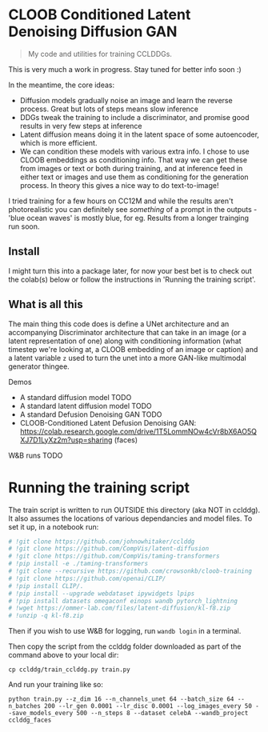 # CLOOB Conditioned Latent Denoising Diffusion GAN
> My code and utilities for training CCLDDGs.


This is very much a work in progress. Stay tuned for better info soon :)

In the meantime, the core ideas:

- Diffusion models gradually noise an image and learn the reverse process. Great but lots of steps means slow inference
- DDGs tweak the training to include a discriminator, and promise good results in very few steps at inference
- Latent diffusion means doing it in the latent space of some autoencoder, which is more efficient.
- We can condition these models with various extra info. I chose to use CLOOB embeddings as conditioning info. That way we can get these from images or text or both during training, and at inference feed in either text or images and use them as conditioning for the generation process. In theory this gives a nice way to do text-to-image!

I tried training for a few hours on CC12M and while the results aren't photorealistic you can definitely see *something* of a prompt in the outputs - 'blue ocean waves' is mostly blue, for eg. Results from a longer trainging run soon.

## Install

I might turn this into a package later, for now your best bet is to check out the colab(s) below or follow the instructions in 'Running the training script'.

## What is all this

The main thing this code does is define a UNet architecture and an accompanying Discriminator architecture that can take in an image (or a latent representation of one) along with conditioning information (what timestep we're looking at, a CLOOB embedding of an image or caption) and a latent variable `z` used to turn the unet into a more GAN-like multimodal generator thingee. 

Demos
- A standard diffusion model TODO
- A standard latent diffusion model TODO
- A standard Defusion Denoising GAN TODO
- CLOOB-Conditioned Latent Defusion Denoising GAN: https://colab.research.google.com/drive/1T5LommNOw4cVr8bX6AO5QXJ7D1LyXz2m?usp=sharing (faces)

W&B runs TODO

# Running the training script

The train script is written to run OUTSIDE this directory (aka NOT in cclddg). It also assumes the locations of various dependancies and model files. To set it up, in a notebook run:

```python
# !git clone https://github.com/johnowhitaker/cclddg                               &>> install.log
# !git clone https://github.com/CompVis/latent-diffusion                           &>> install.log
# !git clone https://github.com/CompVis/taming-transformers                        &>> install.log
# !pip install -e ./taming-transformers                                            &>> install.log
# !git clone --recursive https://github.com/crowsonkb/cloob-training               &>> install.log
# !git clone https://github.com/openai/CLIP/                                       &>> install.log
# !pip install CLIP/.                                                              &>> install.log
# !pip install --upgrade webdataset ipywidgets lpips                               &>> install.log
# !pip install datasets omegaconf einops wandb pytorch_lightning                   &>> install.log
# !wget https://ommer-lab.com/files/latent-diffusion/kl-f8.zip                     &>> install.log
# !unzip -q kl-f8.zip 
```

Then if you wish to use W&B for logging, run `wandb login` in a terminal.

Then copy the script from the cclddg folder downloaded as part of the command above to your local dir:

`cp cclddg/train_cclddg.py train.py`

And run your training like so:

`python train.py --z_dim 16 --n_channels_unet 64 --batch_size 64 --n_batches 200 --lr_gen 0.0001 --lr_disc 0.0001 --log_images_every 50 --save_models_every 500 --n_steps 8 --dataset celebA --wandb_project cclddg_faces`
